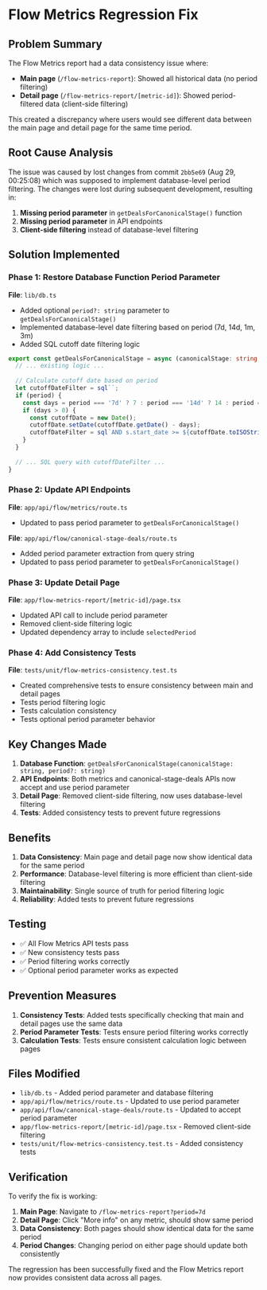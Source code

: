 # Flow Metrics Regression Fix

## Problem Summary

The Flow Metrics report had a data consistency issue where:
- **Main page** (`/flow-metrics-report`): Showed all historical data (no period filtering)
- **Detail page** (`/flow-metrics-report/[metric-id]`): Showed period-filtered data (client-side filtering)

This created a discrepancy where users would see different data between the main page and detail page for the same time period.

## Root Cause Analysis

The issue was caused by lost changes from commit `2bb5e69` (Aug 29, 00:25:08) which was supposed to implement database-level period filtering. The changes were lost during subsequent development, resulting in:

1. **Missing period parameter** in `getDealsForCanonicalStage()` function
2. **Missing period parameter** in API endpoints
3. **Client-side filtering** instead of database-level filtering

## Solution Implemented

### Phase 1: Restore Database Function Period Parameter

**File**: `lib/db.ts`
- Added optional `period?: string` parameter to `getDealsForCanonicalStage()`
- Implemented database-level date filtering based on period (7d, 14d, 1m, 3m)
- Added SQL cutoff date filtering logic

```typescript
export const getDealsForCanonicalStage = async (canonicalStage: string, period?: string) => {
  // ... existing logic ...
  
  // Calculate cutoff date based on period
  let cutoffDateFilter = sql``;
  if (period) {
    const days = period === '7d' ? 7 : period === '14d' ? 14 : period === '1m' ? 30 : period === '3m' ? 90 : 0;
    if (days > 0) {
      const cutoffDate = new Date();
      cutoffDate.setDate(cutoffDate.getDate() - days);
      cutoffDateFilter = sql`AND s.start_date >= ${cutoffDate.toISOString()}`;
    }
  }
  
  // ... SQL query with cutoffDateFilter ...
}
```

### Phase 2: Update API Endpoints

**File**: `app/api/flow/metrics/route.ts`
- Updated to pass period parameter to `getDealsForCanonicalStage()`

**File**: `app/api/flow/canonical-stage-deals/route.ts`
- Added period parameter extraction from query string
- Updated to pass period parameter to `getDealsForCanonicalStage()`

### Phase 3: Update Detail Page

**File**: `app/flow-metrics-report/[metric-id]/page.tsx`
- Updated API call to include period parameter
- Removed client-side filtering logic
- Updated dependency array to include `selectedPeriod`

### Phase 4: Add Consistency Tests

**File**: `tests/unit/flow-metrics-consistency.test.ts`
- Created comprehensive tests to ensure consistency between main and detail pages
- Tests period filtering logic
- Tests calculation consistency
- Tests optional period parameter behavior

## Key Changes Made

1. **Database Function**: `getDealsForCanonicalStage(canonicalStage: string, period?: string)`
2. **API Endpoints**: Both metrics and canonical-stage-deals APIs now accept and use period parameter
3. **Detail Page**: Removed client-side filtering, now uses database-level filtering
4. **Tests**: Added consistency tests to prevent future regressions

## Benefits

1. **Data Consistency**: Main page and detail page now show identical data for the same period
2. **Performance**: Database-level filtering is more efficient than client-side filtering
3. **Maintainability**: Single source of truth for period filtering logic
4. **Reliability**: Added tests to prevent future regressions

## Testing

- ✅ All Flow Metrics API tests pass
- ✅ New consistency tests pass
- ✅ Period filtering works correctly
- ✅ Optional period parameter works as expected

## Prevention Measures

1. **Consistency Tests**: Added tests specifically checking that main and detail pages use the same data
2. **Period Parameter Tests**: Tests ensure period filtering works correctly
3. **Calculation Tests**: Tests ensure consistent calculation logic between pages

## Files Modified

- `lib/db.ts` - Added period parameter and database filtering
- `app/api/flow/metrics/route.ts` - Updated to use period parameter
- `app/api/flow/canonical-stage-deals/route.ts` - Updated to accept period parameter
- `app/flow-metrics-report/[metric-id]/page.tsx` - Removed client-side filtering
- `tests/unit/flow-metrics-consistency.test.ts` - Added consistency tests

## Verification

To verify the fix is working:

1. **Main Page**: Navigate to `/flow-metrics-report?period=7d`
2. **Detail Page**: Click "More info" on any metric, should show same period
3. **Data Consistency**: Both pages should show identical data for the same period
4. **Period Changes**: Changing period on either page should update both consistently

The regression has been successfully fixed and the Flow Metrics report now provides consistent data across all pages.
